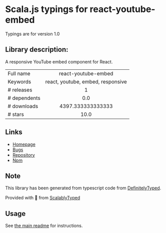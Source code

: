 
# Scala.js typings for react-youtube-embed

Typings are for version 1.0

## Library description:
A responsive YouTube embed component for React.

|                    |                 |
| ------------------ | :-------------: |
| Full name          | react-youtube-embed |
| Keywords           | react, youtube, embed, responsive |
| # releases         | 1 |
| # dependents       | 0.0 |
| # downloads        | 4397.333333333333 |
| # stars            | 10.0 |

## Links
- [Homepage](https://github.com/escaladesports/react-youtube-embed#readme)
- [Bugs](https://github.com/escaladesports/react-youtube-embed/issues)
- [Repository](https://github.com/escaladesports/react-youtube-embed)
- [Npm](https://www.npmjs.com/package/react-youtube-embed)
    


## Note
This library has been generated from typescript code from [DefinitelyTyped](https://definitelytyped.org).

Provided with :purple_heart: from [ScalablyTyped](https://github.com/oyvindberg/ScalablyTyped)

## Usage
See [the main readme](../../readme.md) for instructions.



